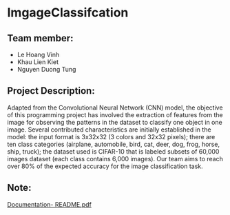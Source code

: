 # ImgageClassifcation

## Team member: 
* Le Hoang Vinh
* Khau Lien Kiet
* Nguyen Duong Tung 

## Project Description:
Adapted from the Convolutional Neural Network (CNN) model, the objective of this programming project has involved the extraction of features from the image for observing the patterns in the dataset to classify one object in one image. Several contributed characteristics are initially established in the model: the input format is 3x32x32 (3 colors and 32x32 pixels); there are ten class categories (airplane, automobile, bird, cat, deer, dog, frog, horse, ship, truck); the dataset used is CIFAR-10 that is labeled subsets of 60,000 images dataset (each class contains 6,000 images). Our team aims to reach over 80% of the expected accuracy for the image classification task. 

## Note:
[Documentation- README.pdf](https://github.com/khaukhau/ImgageClassifcation/files/8829290/Documentation-.README.pdf)
